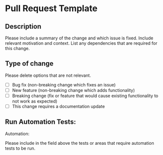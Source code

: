 # Pull Request Template

## Description

Please include a summary of the change and which issue is fixed. Include relevant motivation and context. List any dependencies that are required for this change.

## Type of change

Please delete options that are not relevant.

- [ ] Bug fix (non-breaking change which fixes an issue)
- [ ] New feature (non-breaking change which adds functionality)
- [ ] Breaking change (fix or feature that would cause existing functionality to not work as expected)
- [ ] This change requires a documentation update

## Run Automation Tests:

Automation:

Please include in the field above the tests or areas that require automation tests to be run.
